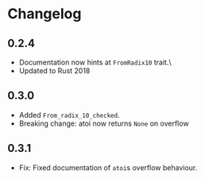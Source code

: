 Changelog
=========

0.2.4
-----

* Documentation now hints at `FromRadix10` trait.\
* Updated to Rust 2018

0.3.0
-----

* Added `From_radix_10_checked`.
* Breaking change: atoi now returns `None` on overflow

0.3.1
-----

* Fix: Fixed documentation of `atoi`s overflow behaviour.